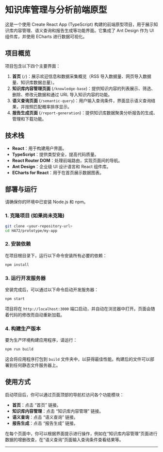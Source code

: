 # 知识库管理与分析前端原型

这是一个使用 Create React App (TypeScript) 构建的前端原型项目，用于展示知识库内容管理、语义查询和报告生成等功能界面。它集成了 Ant Design 作为 UI 组件库，并使用 ECharts 进行数据可视化。

## 项目概览

项目包含以下四个主要界面：

1.  **首页** (`/`)：展示欢迎信息和数据采集概览（RSS 导入数据量、网页导入数据量、知识库数据总量）。
2.  **知识库内容管理页面** (`/knowledge-base`)：提供知识内容的列表展示、筛选、删除、修改元数据和通过 URL 导入知识内容的功能。
3.  **语义查询页面** (`/semantic-query`)：用户输入查询条件，界面显示语义查询结果，并按照匹配概率排序显示。
4.  **报告生成页面** (`/report-generation`)：提供知识库数据聚类分析报告的生成、管理和下载功能。

## 技术栈

- **React**：用于构建用户界面。
- **TypeScript**：提供类型安全，提高代码质量。
- **React Router DOM**：处理前端路由，实现页面间的导航。
- **Ant Design**：企业级 UI 设计语言和 React 组件库。
- **ECharts for React**：用于在首页展示数据图表。

## 部署与运行

请确保你的环境中已安装 Node.js 和 npm。

### 1. 克隆项目 (如果尚未克隆)

```bash
git clone <your-repository-url>
cd HA72/prototype/my-app
```

### 2. 安装依赖

在项目根目录下，运行以下命令安装所有必要的依赖：

```bash
npm install
```

### 3. 运行开发服务器

安装完成后，可以通过以下命令启动开发服务器：

```bash
npm start
```

项目将在 `http://localhost:3000` 端口启动，并自动在浏览器中打开。页面会随着代码的修改而自动重新加载。

### 4. 构建生产版本

要为生产环境构建应用程序，请运行：

```bash
npm run build
```

这会将应用程序打包到 `build` 文件夹中，以获得最佳性能。构建后的文件可以部署到任何静态文件服务器上。

## 使用方式

启动项目后，你可以通过页面顶部的导航栏访问各个功能模块：

- **首页**：点击 “首页” 链接。
- **知识库内容管理**：点击 “知识库内容管理” 链接。
- **语义查询**：点击 “语义查询” 链接。
- **报告生成**：点击 “报告生成” 链接。

在每个页面中，你可以根据界面提示进行操作，例如在“知识库内容管理”页面进行数据的增删改查，在“语义查询”页面输入查询条件查看结果等。

---
